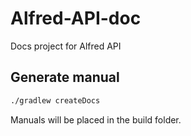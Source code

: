 # Alfred-API-doc

Docs project for Alfred API

## Generate manual

```bash
./gradlew createDocs
```

Manuals will be placed in the build folder.